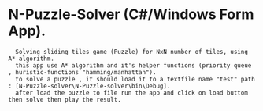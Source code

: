 # N-Puzzle-Solver (C#/Windows Form App).
      Solving sliding tiles game (Puzzle) for NxN number of tiles, using A* algorithm.
      this app use A* algorithm and it's helper functions (priority queue , huristic-functions "hamming/manhattan").
      to solve a puzzle , it should load it to a textfile name "test" path : [N-Puzzle-solver\N-Puzzle-solver\bin\Debug].
      after load the puzzle to file run the app and click on load buttom then solve then play the result.

